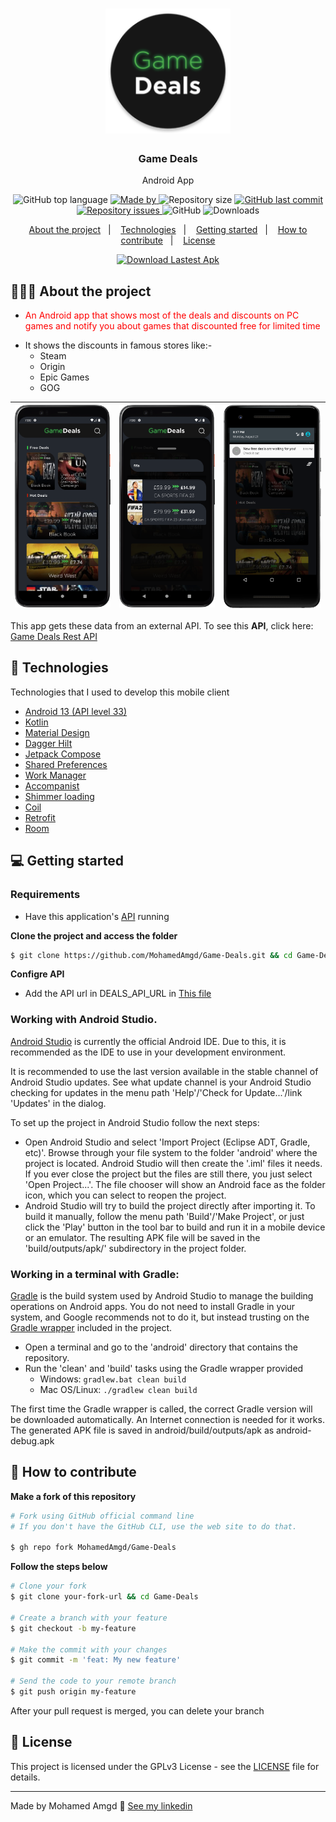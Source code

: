 <h1 align="center">
	<img alt="Logo" src=".github/logo.png" width="200px" />
</h1>

<h3 align="center">
  Game Deals
</h3>

<p align="center">Android App</p>

<p align="center">
  <img alt="GitHub top language" src="https://img.shields.io/github/languages/top/MohamedAmgd/Game-Deals">

  <a href="https://www.linkedin.com/in/mohamedamgd/">
    <img alt="Made by" src="https://img.shields.io/badge/made_by-Mohamed_Amgd-green">
  </a>
  
  <img alt="Repository size" src="https://img.shields.io/github/repo-size/MohamedAmgd/Game-Deals">
  
  <a href="https://github.com/MohamedAmgd/Game-Deals/commits/master">
    <img alt="GitHub last commit" src="https://img.shields.io/github/last-commit/MohamedAmgd/Game-Deals">
  </a>
  
  <a href="https://github.com/MohamedAmgd/Game-Deals/issues">
    <img alt="Repository issues" src="https://img.shields.io/github/issues/MohamedAmgd/Game-Deals">
  </a>
  
  <img alt="GitHub" src="https://img.shields.io/github/license/MohamedAmgd/Game-Deals">
  <img alt="Downloads" src="https://img.shields.io/github/downloads/MohamedAmgd/Game-Deals/total?cacheSeconds=0">
</p>

<p align="center">
  <a href="#-about-the-project">About the project</a>&nbsp;&nbsp;&nbsp;|&nbsp;&nbsp;&nbsp;
  <a href="#-technologies">Technologies</a>&nbsp;&nbsp;&nbsp;|&nbsp;&nbsp;&nbsp;
  <a href="#-getting-started">Getting started</a>&nbsp;&nbsp;&nbsp;|&nbsp;&nbsp;&nbsp;
  <a href="#-how-to-contribute">How to contribute</a>&nbsp;&nbsp;&nbsp;|&nbsp;&nbsp;&nbsp;
  <a href="#-license">License</a>
</p>
<p align="center">
  <a href="https://github.com/MohamedAmgd/Game-Deals/releases/latest/download/Game-Deals.apk">
    <img alt="Download Lastest Apk" src="https://custom-icon-badges.demolab.com/badge/-Download_Lastest_Apk-Grean?style=for-the-badge&logo=download&logoColor=white">
  </a>
</p>

## 👨🏻‍💻 About the project

- <p style="color: red;">An Android app that shows most of the deals and discounts on PC games and notify you about games that discounted free for limited time
- It shows the discounts in famous stores like:-
  <ul>
- Steam
- Origin
- Epic Games
- GOG
  </ul>
</p>

| <img src=".github/Screenshot_1.png"> | <img src=".github/Screenshot_2.png"> | <img src=".github/Screenshot_3.png"> |
| ------------------------------------ | ------------------------------------ | ------------------------------------ |

This app gets these data from an external API. To see this **API**, click here: [Game Deals Rest API](https://github.com/MohamedAmgd/Game-Deals-API)</br>

## 🚀 Technologies

Technologies that I used to develop this mobile client

- [Android 13 (API level 33)](https://developer.android.com/about/versions/13)
- [Kotlin](https://kotlinlang.org/)
- [Material Design](https://m2.material.io/design)
- [Dagger Hilt](https://dagger.dev/hilt/)
- [Jetpack Compose](https://developer.android.com/jetpack/compose)
- [Shared Preferences](https://developer.android.com/training/data-storage/shared-preferences)
- [Work Manager](https://developer.android.com/topic/libraries/architecture/workmanager)
- [Accompanist](https://github.com/google/accompanist)
- [Shimmer loading](https://github.com/valentinilk/compose-shimmer)
- [Coil](https://coil-kt.github.io/coil/)
- [Retrofit](https://github.com/square/retrofit)
- [Room](https://developer.android.com/jetpack/androidx/releases/room)

## 💻 Getting started

### Requirements

- Have this application's [API](https://github.com/MohamedAmgd/Game-Deals-API) running

**Clone the project and access the folder**

```bash
$ git clone https://github.com/MohamedAmgd/Game-Deals.git && cd Game-Deals
```

**Configre API**

- Add the API url in DEALS_API_URL in [This file](app/src/main/java/com/mohamed_amgd/gamedeals/GameDealsAppModule.kt)

### Working with Android Studio.

[Android Studio](https://developer.android.com/studio) is currently the official Android IDE. Due to this, it is recommended as the IDE to use in your development environment.

It is recommended to use the last version available in the stable channel of Android Studio updates. See what update channel is your Android Studio checking for updates in the menu path 'Help'/'Check for Update...'/link 'Updates' in the dialog.

To set up the project in Android Studio follow the next steps:

- Open Android Studio and select 'Import Project (Eclipse ADT, Gradle, etc)'. Browse through your file system to the folder 'android' where the project is located. Android Studio will then create the '.iml' files it needs. If you ever close the project but the files are still there, you just select 'Open Project...'. The file chooser will show an Android face as the folder icon, which you can select to reopen the project.
- Android Studio will try to build the project directly after importing it. To build it manually, follow the menu path 'Build'/'Make Project', or just click the 'Play' button in the tool bar to build and run it in a mobile device or an emulator. The resulting APK file will be saved in the 'build/outputs/apk/' subdirectory in the project folder.

### Working in a terminal with Gradle:

[Gradle](https://gradle.org/) is the build system used by Android Studio to manage the building operations on Android apps. You do not need to install Gradle in your system, and Google recommends not to do it, but instead trusting on the [Gradle wrapper](https://docs.gradle.org/current/userguide/gradle_wrapper.html) included in the project.

- Open a terminal and go to the 'android' directory that contains the repository.
- Run the 'clean' and 'build' tasks using the Gradle wrapper provided
  - Windows: `gradlew.bat clean build`
  - Mac OS/Linux: `./gradlew clean build`

The first time the Gradle wrapper is called, the correct Gradle version will be downloaded automatically. An Internet connection is needed for it works.
The generated APK file is saved in android/build/outputs/apk as android-debug.apk

## 🤔 How to contribute

**Make a fork of this repository**

```bash
# Fork using GitHub official command line
# If you don't have the GitHub CLI, use the web site to do that.

$ gh repo fork MohamedAmgd/Game-Deals
```

**Follow the steps below**

```bash
# Clone your fork
$ git clone your-fork-url && cd Game-Deals

# Create a branch with your feature
$ git checkout -b my-feature

# Make the commit with your changes
$ git commit -m 'feat: My new feature'

# Send the code to your remote branch
$ git push origin my-feature
```

After your pull request is merged, you can delete your branch

## 📝 License

This project is licensed under the GPLv3 License - see the [LICENSE](LICENSE) file for details.

---

Made by Mohamed Amgd 👋 [See my linkedin](https://www.linkedin.com/in/mohamedamgd/)
